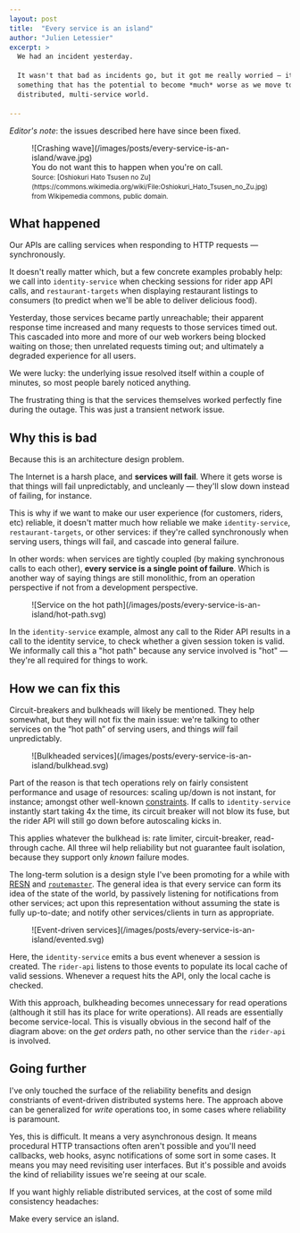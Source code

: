 ```yaml
---
layout: post
title:  "Every service is an island"
author: "Julien Letessier"
excerpt: >
  We had an incident yesterday.

  It wasn't that bad as incidents go, but it got me really worried — it's
  something that has the potential to become *much* worse as we move towards a
  distributed, multi-service world.

---
```


_Editor's note_: the issues described here have since been fixed.

<figure>
![Crashing wave](/images/posts/every-service-is-an-island/wave.jpg)
<figcaption>
You do not want this to happen when you're on call.
<br/><small>
Source: [Oshiokuri Hato Tsusen no Zu](https://commons.wikimedia.org/wiki/File:Oshiokuri_Hato_Tsusen_no_Zu.jpg) from Wikipemedia commons, public domain.
</small>
</figcaption>
</figure>



## What happened

Our APIs are calling services when responding to HTTP requests — synchronously.

It doesn't really matter which, but a few concrete examples probably help: we
call into `identity-service` when checking sessions for rider app API calls, and
`restaurant-targets` when displaying restaurant listings to consumers (to
predict when we'll be able to deliver delicious food).

Yesterday, those services became partly unreachable; their apparent response
time increased and many requests to those services timed out. This cascaded into
more and more of our web workers being blocked waiting on those; then unrelated
requests timing out; and ultimately a degraded experience for all users.

We were lucky: the underlying issue resolved itself within a couple of minutes,
so most people barely noticed anything.

The frustrating thing is that the services themselves worked perfectly fine
during the outage. This was just a transient network issue.


## Why this is bad

Because this is an architecture design problem.

The Internet is a harsh place, and **services will fail**. Where it gets worse
is that things will fail unpredictably, and uncleanly — they'll slow down
instead of failing, for instance.

This is why if we want to make our user experience (for customers, riders, etc)
reliable, it doesn't matter much how reliable we make `identity-service`,
`restaurant-targets`, or other services: if they're called synchronously when
serving users, things will fail, and cascade into general failure.

In other words: when services are tightly coupled (by making synchronous calls
to each other), **every service is a single point of failure**. Which is another
way of saying things are still monolithic, from an operation perspective if not
from a development perspective.

<figure>
![Service on the hot path](/images/posts/every-service-is-an-island/hot-path.svg)
</figure>

In the `identity-service` example, almost any call to the Rider API results in
a call to the identity service, to check whether a given session token is valid.
We informally call this a "hot path" because any service involved is "hot" —
they're all required for things to work.



## How we can fix this

Circuit-breakers and bulkheads will likely be mentioned. They help somewhat, but
they will not fix the main issue: we're talking to other services on the “hot
path” of serving users, and things *will* fail unpredictably.

<figure>
![Bulkheaded services](/images/posts/every-service-is-an-island/bulkhead.svg)
</figure>

Part of the reason is that tech operations rely on fairly consistent performance
and usage of resources: scaling up/down is not instant, for instance; amongst
other well-known
[constraints](https://en.wikipedia.org/wiki/Fallacies_of_distributed_computing).
If calls to `identity-service` instantly start taking 4x the time, its circuit
breaker will not blow its fuse, but the rider API will still go down before
autoscaling kicks in.

This applies whatever the bulkhead is: rate limiter, circuit-breaker,
read-through cache. All three wil help reliability but not guarantee fault
isolation, because they support only _known_ failure modes.


The long-term solution is a design style I've been promoting for a while with
[RESN](http://dec0de.me/2014/09/resn-routemaster) and
[`routemaster`](https://github.com/deliveroo/routemaster). The general idea is
that every service can form its idea of the state of the world, by passively
listening for notifications from other services; act upon this representation
without assuming the state is fully up-to-date; and notify other
services/clients in turn as appropriate.

<figure>
![Event-driven services](/images/posts/every-service-is-an-island/evented.svg)
</figure>

Here, the `identity-service` emits a bus event whenever a session is created.
The `rider-api` listens to those events to populate its local cache of valid
sessions. Whenever a request hits the API, only the local cache is checked.

With this approach, bulkheading becomes unnecessary for read operations
(although it still has its place for write operations). All reads are
essentially become service-local. This is visually obvious in the second half of
the diagram above: on the _get orders_ path, no other service than the
`rider-api` is involved.

## Going further

I've only touched the surface of the reliability benefits and design constriants
of event-driven distributed systems here. The approach above can be generalized
for _write_ operations too, in some cases where reliability is paramount.

Yes, this is difficult. It means a very asynchronous design. It means procedural
HTTP transactions often aren't possible and you'll need callbacks, web hooks,
async notifications of some sort in some cases. It means you may need revisiting
user interfaces.  But it's possible and avoids the kind of reliability issues
we're seeing at our scale.

If you want highly reliable distributed services, at the cost of some mild
consistency headaches:

Make every service an island.



